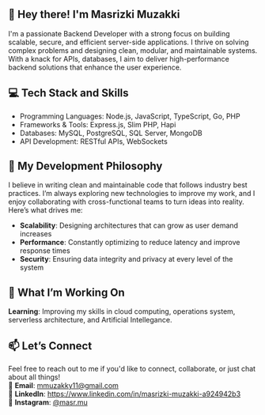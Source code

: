 ## 👋 Hey there! I'm Masrizki Muzakki
I'm a passionate Backend Developer with a strong focus on building scalable, secure, and efficient server-side applications. I thrive on solving complex problems and designing clean, modular, and maintainable systems. With a knack for APIs, databases, I aim to deliver high-performance backend solutions that enhance the user experience.

## 💻 Tech Stack and Skills
- Programming Languages: Node.js, JavaScript, TypeScript, Go, PHP
- Frameworks & Tools: Express.js, Slim PHP, Hapi
- Databases: MySQL, PostgreSQL, SQL Server, MongoDB
- API Development: RESTful APIs, WebSockets
   
## 🚀 My Development Philosophy
I believe in writing clean and maintainable code that follows industry best practices. I’m always exploring new technologies to improve my work, and I enjoy collaborating with cross-functional teams to turn ideas into reality. Here’s what drives me:
- **Scalability**: Designing architectures that can grow as user demand increases
- **Performance**: Constantly optimizing to reduce latency and improve response times
- **Security**: Ensuring data integrity and privacy at every level of the system

## 🌱 What I’m Working On
**Learning**: Improving my skills in cloud computing, operations system, serverless architecture, and Artificial Intellegance.

## 📫 Let’s Connect
Feel free to reach out to me if you'd like to connect, collaborate, or just chat about all things! <br>
📧 **Email**: mmuzakky11@gmail.com <br>
💼 **LinkedIn**: https://www.linkedin.com/in/masrizki-muzakki-a924942b3 <br>
📸 **Instagram**: [@masr.mu](https://www.instagram.com/masr.mu)

<!--
**masrmu/masrmu** is a ✨ _special_ ✨ repository because its `README.md` (this file) appears on your GitHub profile.

Here are some ideas to get you started:

- 🔭 I’m currently working on ...
- 🌱 I’m currently learning ...
- 👯 I’m looking to collaborate on ...
- 🤔 I’m looking for help with ...
- 💬 Ask me about ...
- 📫 How to reach me: ...
- 😄 Pronouns: ...
- ⚡ Fun fact: ...
-->
